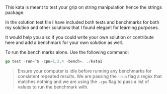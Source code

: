 This kata is meant to test your grip on string manipulation hence the strings package.

In the solution test file I have included both tests and benchmarks for both my solution and other solutions that I found elegant for learning purposes.

It would help you also if you could write your own solution or contribute here and add a benchmark for your own solution as well.

To run the bench marks alone. Use the following command:

```Go
go test -run=^$ -cpu=1,2,4 -bench=. ./kata1
```

> Ensure your computer is idle before running any benchmarks for consistent repeated results.
> We are passing the `-run` flag a regex that matches nothing and we are using the `-cpu` flag to pass a list of values to run the benchmark with.
